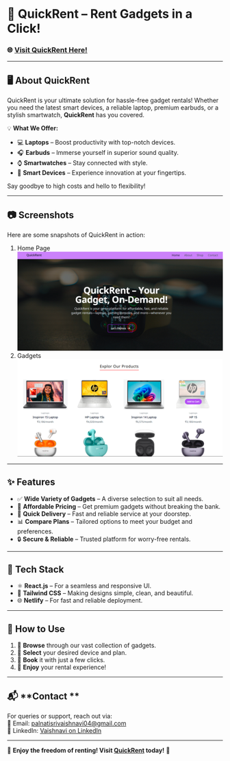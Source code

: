 # 🚀 **QuickRent – Rent Gadgets in a Click!**  
### 🌐 [Visit QuickRent Here!](https://quickrent-qr.netlify.app/)  

---

## 🖥️ **About QuickRent**  
QuickRent is your ultimate solution for hassle-free gadget rentals! Whether you need the latest smart devices, a reliable laptop, premium earbuds, or a stylish smartwatch, **QuickRent** has you covered.  

💡 **What We Offer:**  
- 💻 **Laptops** – Boost productivity with top-notch devices.  
- 🎧 **Earbuds** – Immerse yourself in superior sound quality.  
- ⌚ **Smartwatches** – Stay connected with style.  
- 📱 **Smart Devices** – Experience innovation at your fingertips.  

Say goodbye to high costs and hello to flexibility!

---

## 📷 **Screenshots**  
Here are some snapshots of QuickRent in action:  
1. Home Page![Screenshot 1](https://github.com/vaishu542/QuickRent/blob/main/Screenshot%201.png)  
2. Gadgets![Screenshot 2](https://github.com/vaishu542/QuickRent/blob/main/Screenshot%202.png)

---

## ✨ **Features**  
- ✅ **Wide Variety of Gadgets** – A diverse selection to suit all needs.  
- 💸 **Affordable Pricing** – Get premium gadgets without breaking the bank.  
- 🚚 **Quick Delivery** – Fast and reliable service at your doorstep.  
- 📊 **Compare Plans** – Tailored options to meet your budget and preferences.  
- 🔒 **Secure & Reliable** – Trusted platform for worry-free rentals.  

---

## 🎨 **Tech Stack**  
- ⚛️ **React.js** – For a seamless and responsive UI.  
- 🎨 **Tailwind CSS** – Making designs simple, clean, and beautiful.  
- 🌐 **Netlify** – For fast and reliable deployment.  

---


## 🚀 **How to Use**  
1. 🌟 **Browse** through our vast collection of gadgets.  
2. 🛒 **Select** your desired device and plan.  
3. 🧾 **Book** it with just a few clicks.  
4. 🎉 **Enjoy** your rental experience!  

---

## 📬 **Contact **  
For queries or support, reach out via:  
📧 Email: [palnatisrivaishnavi04@gmail.com](mailto:palnatisrivaishnavi04@gmail.com)  
💼 LinkedIn: [Vaishnavi on LinkedIn](https://www.linkedin.com/in/psrivaishnavi/)  


---

🌟 **Enjoy the freedom of renting! Visit [QuickRent](https://quickrent-qr.netlify.app/) today!** 🌟  

